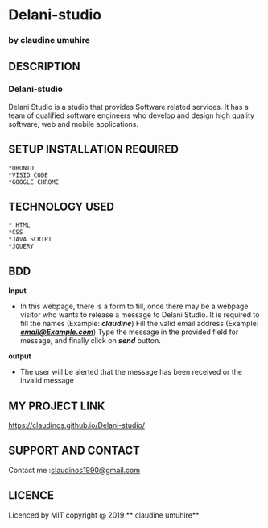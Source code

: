 # Delani-studio
### by **claudine umuhire**
## DESCRIPTION
### Delani-studio
Delani Studio is a studio that provides Software related services. It has a team of qualified software engineers who develop and design high quality software, web and mobile applications.
## SETUP INSTALLATION REQUIRED
    *UBUNTU
    *VISIO CODE
    *GOOGLE CHROME


 ## TECHNOLOGY USED 
    * HTML 
    *CSS 
    *JAVA SCRIPT
    *JQUERY
 ## BDD

 **Input**
* In this webpage, there is a form to fill, once there may be a webpage visitor who wants to release a message to Delani Studio.
    It is required to fill the names (Example: ***claudine***)
    Fill the valid email address (Example: ***email@Example.com***)
    Type the message in the provided field for message, and finally click on ***send*** button.

 **output**
 * The user will be alerted that the message has been received or the invalid message

 ## MY PROJECT LINK
 
  https://claudinos.github.io/Delani-studio/ 
   
 ## SUPPORT AND CONTACT
 Contact me :claudinos1990@gmail.com

 ## LICENCE 
 Licenced by MIT copyright @ 2019 ** claudine umuhire**  
